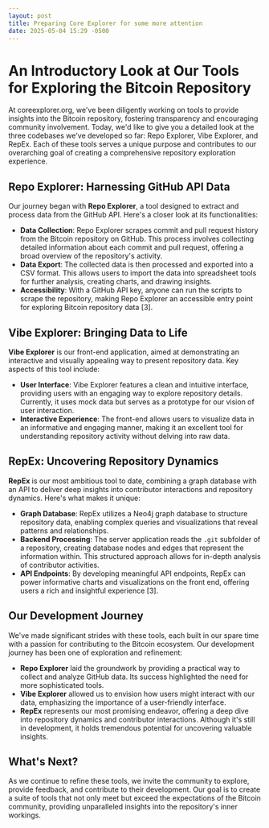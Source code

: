 ```yaml
---
layout: post
title: Preparing Core Explorer for some more attention
date: 2025-05-04 15:29 -0500
---
```


# An Introductory Look at Our Tools for Exploring the Bitcoin Repository

At coreexplorer.org, we've been diligently working on tools to provide insights into the Bitcoin repository, fostering transparency and encouraging community involvement. Today, we'd like to give you a detailed look at the three codebases we've developed so far: Repo Explorer, Vibe Explorer, and RepEx. Each of these tools serves a unique purpose and contributes to our overarching goal of creating a comprehensive repository exploration experience.

## Repo Explorer: Harnessing GitHub API Data

Our journey began with **Repo Explorer**, a tool designed to extract and process data from the GitHub API. Here's a closer look at its functionalities:

- **Data Collection**: Repo Explorer scrapes commit and pull request history from the Bitcoin repository on GitHub. This process involves collecting detailed information about each commit and pull request, offering a broad overview of the repository's activity.
- **Data Export**: The collected data is then processed and exported into a CSV format. This allows users to import the data into spreadsheet tools for further analysis, creating charts, and drawing insights.
- **Accessibility**: With a GitHub API key, anyone can run the scripts to scrape the repository, making Repo Explorer an accessible entry point for exploring Bitcoin repository data [3].

## Vibe Explorer: Bringing Data to Life

**Vibe Explorer** is our front-end application, aimed at demonstrating an interactive and visually appealing way to present repository data. Key aspects of this tool include:

- **User Interface**: Vibe Explorer features a clean and intuitive interface, providing users with an engaging way to explore repository details. Currently, it uses mock data but serves as a prototype for our vision of user interaction.
- **Interactive Experience**: The front-end allows users to visualize data in an informative and engaging manner, making it an excellent tool for understanding repository activity without delving into raw data.

## RepEx: Uncovering Repository Dynamics

**RepEx** is our most ambitious tool to date, combining a graph database with an API to deliver deep insights into contributor interactions and repository dynamics. Here's what makes it unique:

- **Graph Database**: RepEx utilizes a Neo4j graph database to structure repository data, enabling complex queries and visualizations that reveal patterns and relationships.
- **Backend Processing**: The server application reads the `.git` subfolder of a repository, creating database nodes and edges that represent the information within. This structured approach allows for in-depth analysis of contributor activities.
- **API Endpoints**: By developing meaningful API endpoints, RepEx can power informative charts and visualizations on the front end, offering users a rich and insightful experience [3].

## Our Development Journey

We've made significant strides with these tools, each built in our spare time with a passion for contributing to the Bitcoin ecosystem. Our development journey has been one of exploration and refinement:

- **Repo Explorer** laid the groundwork by providing a practical way to collect and analyze GitHub data. Its success highlighted the need for more sophisticated tools.
- **Vibe Explorer** allowed us to envision how users might interact with our data, emphasizing the importance of a user-friendly interface.
- **RepEx** represents our most promising endeavor, offering a deep dive into repository dynamics and contributor interactions. Although it's still in development, it holds tremendous potential for uncovering valuable insights.

## What's Next?

As we continue to refine these tools, we invite the community to explore, provide feedback, and contribute to their development. Our goal is to create a suite of tools that not only meet but exceed the expectations of the Bitcoin community, providing unparalleled insights into the repository's inner workings.
